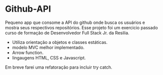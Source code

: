 # Github-API
Pequeno app que consome a API do github onde busca os usuários e mostra seus respectivos repositórios. Esse projeto foi um exercicio passado curso de formação de Desenvolvedor Full Stack Jr. da Resilia.

 - Utiliza orientação a objetos e classes estáticas.
 - modelo MVC melhor implementado.
 - Arrow function.
 - lingaugens HTML, CSS e Javascript.
 
Em breve farei uma refatoração para incluir try catch.
